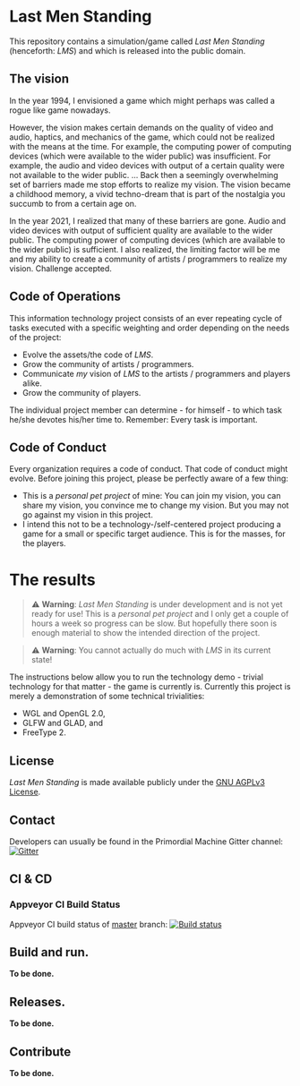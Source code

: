 # Last Men Standing
This repository contains a simulation/game called *Last Men Standing* (henceforth: *LMS*) and which is released into the public domain.

## The vision
In the year 1994, I envisioned a game which might perhaps was called a rogue like game nowadays.

However, the vision makes certain demands on the quality of video and audio, haptics, and mechanics of the game, which could not be realized with the means at the time. For example, the computing power of computing devices (which were available to the wider public) was insufficient. For example, the audio and video devices with output of a certain quality were not available to the wider public. ... Back then a seemingly overwhelming set of barriers made me stop efforts to realize my vision. The vision became a childhood memory, a vivid techno-dream that is part of the nostalgia you succumb to from a certain age on.

In the year 2021, I realized that many of these barriers are gone. Audio and video devices with output of sufficient quality are available to the wider public. The computing power of computing devices (which are available to the wider public) is sufficient. I also realized, the limiting factor will be me and my ability to create a community of artists / programmers to realize my vision. Challenge accepted.

## Code of Operations
This information technology project consists of an ever repeating cycle of tasks executed with a specific weighting and order depending on the needs of the project:

- Evolve the assets/the code of *LMS*.
- Grow the community of artists / programmers.
- Communicate *my* vision of *LMS* to the artists / programmers and players alike.
- Grow the community of players.

The individual project member can determine - for himself - to which task he/she devotes his/her time to. Remember: Every task is important.

## Code of Conduct
Every organization requires a code of conduct. That code of conduct might evolve. Before joining this project, please be perfectly aware of a few thing:

- This is a *personal pet project* of mine: You can join my vision, you can share my vision, you convince me to change my vision. But you may not go against my vision in this project.
- I intend this not to be a technology-/self-centered project producing a game for a small or specific target audience. This is for the masses, for the players.

# The results

> :warning: **Warning**: *Last Men Standing* is under development and is not yet ready for use! This is a *personal pet project* and I only get a couple of hours a week so progress can be slow. But hopefully there soon is enough material to show the intended direction of the project. 

> :warning: **Warning**: You cannot actually do much with *LMS* in its current state! 

The instructions below allow you to run the technology demo - trivial technology for that matter - the game is currently is. Currently this project is merely a demonstration of some technical trivialities:
 - WGL and OpenGL 2.0,
 - GLFW and GLAD, and
 - FreeType 2.

## License
*Last Men Standing* is made available publicly under the
[GNU AGPLv3 License](https://github.com/primordialmachine/primordialmachine/blob/master/LICENSE).

## Contact
Developers can usually be found in the Primordial Machine Gitter channel:
[![Gitter](https://badges.gitter.im/Join%20Chat.svg)](https://gitter.im/primordialmachine/primordialmachine?utm_source=badge&utm_medium=badge&utm_campaign=pr-badge&utm_content=badge)

## CI & CD

### Appveyor CI Build Status
Appveyor CI build status of [master](https://github.com/primordialmachine/primordialmachine/tree/master) branch:
[![Build status](https://ci.appveyor.com/api/projects/status/52qbxatouwqe762j/branch/master?svg=true)](https://ci.appveyor.com/project/primordialmachine/primordialmachine/branch/master)

## Build and run.
__To be done.__

## Releases.
__To be done.__

## Contribute
__To be done.__
